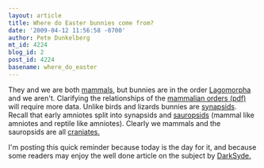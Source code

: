 ```yaml
---
layout: article
title: Where do Easter bunnies come from?
date: '2009-04-12 11:56:58 -0700'
author: Pete Dunkelberg
mt_id: 4224
blog_id: 2
post_id: 4224
basename: where_do_easter
---
```

They and we are both [mammals,](http://en.wikipedia.org/wiki/Evolution_of_mammals) but bunnies are in the order [Lagomorpha](http://en.wikipedia.org/wiki/Lagomorpha) and we aren't.  Clarifying the relationships of the [mammalian orders (pdf)](http://www.colorado.edu/eeb/courses/3770darmstrong/Extended%20Order%20Guide_small.pdf) will require more data.  Unlike birds and lizards bunnies are [synapsids](http://en.wikipedia.org/wiki/Synapsids).  Recall that early amniotes split into synapsids and [sauropsids](http://en.wikipedia.org/wiki/Sauropsid)  (mammal like amniotes and reptile like amniotes). Clearly we mammals and the sauropsids are all [craniates.](http://en.wikipedia.org/wiki/Craniata)

I'm posting this quick reminder because today is the day for it, and because some readers may enjoy the well done article on the subject by [DarkSyde.]( http://www.dailykos.com/story/2009/4/12/719095/-Hare-Comes-Peter-Cottontail!)
